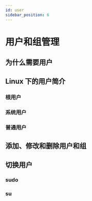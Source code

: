```yaml
---
id: user
sidebar_position: 6
---
```


# 用户和组管理

## 为什么需要用户

## Linux 下的用户简介

### 根用户

### 系统用户

### 普通用户

## 添加、修改和删除用户和组

## 切换用户

### sudo

### su
